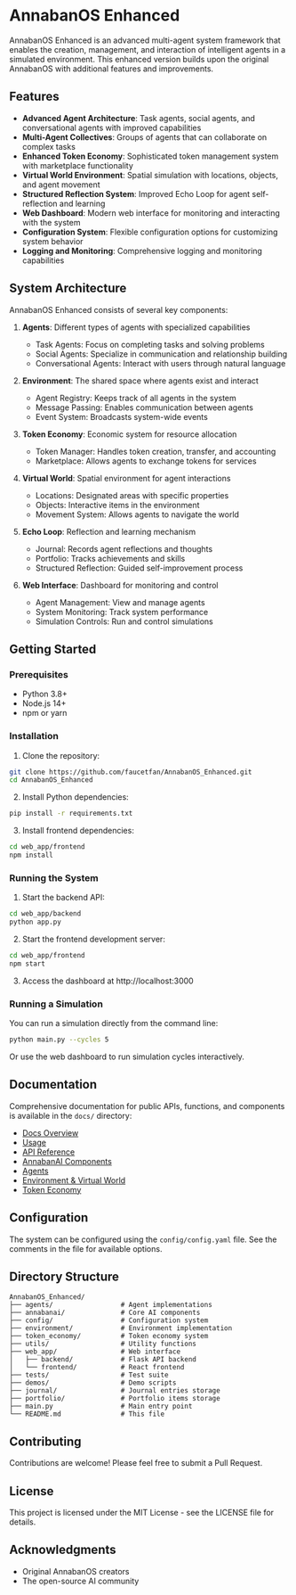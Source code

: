 # AnnabanOS Enhanced

AnnabanOS Enhanced is an advanced multi-agent system framework that enables the creation, management, and interaction of intelligent agents in a simulated environment. This enhanced version builds upon the original AnnabanOS with additional features and improvements.

## Features

- **Advanced Agent Architecture**: Task agents, social agents, and conversational agents with improved capabilities
- **Multi-Agent Collectives**: Groups of agents that can collaborate on complex tasks
- **Enhanced Token Economy**: Sophisticated token management system with marketplace functionality
- **Virtual World Environment**: Spatial simulation with locations, objects, and agent movement
- **Structured Reflection System**: Improved Echo Loop for agent self-reflection and learning
- **Web Dashboard**: Modern web interface for monitoring and interacting with the system
- **Configuration System**: Flexible configuration options for customizing system behavior
- **Logging and Monitoring**: Comprehensive logging and monitoring capabilities

## System Architecture

AnnabanOS Enhanced consists of several key components:

1. **Agents**: Different types of agents with specialized capabilities
   - Task Agents: Focus on completing tasks and solving problems
   - Social Agents: Specialize in communication and relationship building
   - Conversational Agents: Interact with users through natural language

2. **Environment**: The shared space where agents exist and interact
   - Agent Registry: Keeps track of all agents in the system
   - Message Passing: Enables communication between agents
   - Event System: Broadcasts system-wide events

3. **Token Economy**: Economic system for resource allocation
   - Token Manager: Handles token creation, transfer, and accounting
   - Marketplace: Allows agents to exchange tokens for services

4. **Virtual World**: Spatial environment for agent interactions
   - Locations: Designated areas with specific properties
   - Objects: Interactive items in the environment
   - Movement System: Allows agents to navigate the world

5. **Echo Loop**: Reflection and learning mechanism
   - Journal: Records agent reflections and thoughts
   - Portfolio: Tracks achievements and skills
   - Structured Reflection: Guided self-improvement process

6. **Web Interface**: Dashboard for monitoring and control
   - Agent Management: View and manage agents
   - System Monitoring: Track system performance
   - Simulation Controls: Run and control simulations

## Getting Started

### Prerequisites

- Python 3.8+
- Node.js 14+
- npm or yarn

### Installation

1. Clone the repository:
```bash
git clone https://github.com/faucetfan/AnnabanOS_Enhanced.git
cd AnnabanOS_Enhanced
```

2. Install Python dependencies:
```bash
pip install -r requirements.txt
```

3. Install frontend dependencies:
```bash
cd web_app/frontend
npm install
```

### Running the System

1. Start the backend API:
```bash
cd web_app/backend
python app.py
```

2. Start the frontend development server:
```bash
cd web_app/frontend
npm start
```

3. Access the dashboard at http://localhost:3000

### Running a Simulation

You can run a simulation directly from the command line:

```bash
python main.py --cycles 5
```

Or use the web dashboard to run simulation cycles interactively.

## Documentation

Comprehensive documentation for public APIs, functions, and components is available in the `docs/` directory:

- [Docs Overview](docs/README.md)
- [Usage](docs/usage.md)
- [API Reference](docs/api.md)
- [AnnabanAI Components](docs/annabanai.md)
- [Agents](docs/agents.md)
- [Environment & Virtual World](docs/environment.md)
- [Token Economy](docs/token_economy.md)

## Configuration

The system can be configured using the `config/config.yaml` file. See the comments in the file for available options.

## Directory Structure

```
AnnabanOS_Enhanced/
├── agents/                 # Agent implementations
├── annabanai/              # Core AI components
├── config/                 # Configuration system
├── environment/            # Environment implementation
├── token_economy/          # Token economy system
├── utils/                  # Utility functions
├── web_app/                # Web interface
│   ├── backend/            # Flask API backend
│   └── frontend/           # React frontend
├── tests/                  # Test suite
├── demos/                  # Demo scripts
├── journal/                # Journal entries storage
├── portfolio/              # Portfolio items storage
├── main.py                 # Main entry point
└── README.md               # This file
```

## Contributing

Contributions are welcome! Please feel free to submit a Pull Request.

## License

This project is licensed under the MIT License - see the LICENSE file for details.

## Acknowledgments

- Original AnnabanOS creators
- The open-source AI community

